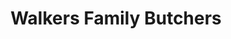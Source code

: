 ---
title: "Walkers Family Butchers"
url: /hillsborough/walkers-family-butchers/
shop: Metzgerei
---